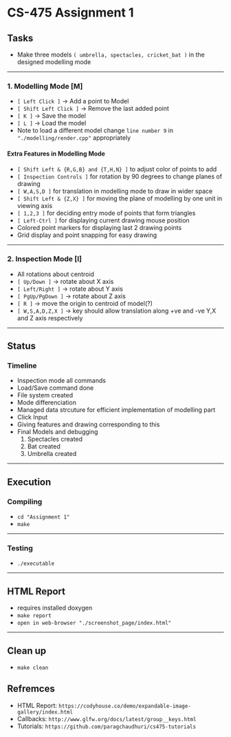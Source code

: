 # CS-475 Assignment 1

## Tasks

- Make three models `( umbrella, spectacles, cricket_bat )` in the designed modelling mode

***

### 1. Modelling Mode [M]

- `[ Left Click ]` -> Add a point to Model
- `[ Shift Left Click ]` -> Remove the last added point
- `[ K ]` -> Save the model
- `[ L ]` -> Load the model
- Note to load a different model change `line number 9` in `"./modelling/render.cpp"` appropriately

#### Extra Features in Modelling Mode
- `[ Shift Left & {R,G,B} and {T,H,N} ]` to adjust color of points to add
- `[ Inspection Controls ]` for rotation by 90 degrees to change planes of drawing
- `[ W,A,S,D ]` for translation in modelling mode to draw in wider space 
- `[ Shift Left & {Z,X} ]` for moving the plane of modelling by one unit in viewing axis
- `[ 1,2,3 ]` for deciding entry mode of points that form triangles
- `[ Left-Ctrl ]` for displaying current drawing mouse position
-  Colored point markers for displaying last 2 drawing points
-  Grid display and point snapping for easy drawing
 
***

### 2. Inspection Mode [I] 

- All rotations about centroid
- `[ Up/Down ]` -> rotate about X axis 
- `[ Left/Right ]` -> rotate about Y axis
- `[ PgUp/PgDown ]` -> rotate about Z axis
- `[ R ]` -> move the origin to centroid of model(?)
- `[ W,S,A,D,Z,X ]` -> key should allow translation along +ve and -ve Y,X and Z axis respectively

---

## Status

### Timeline 
- Inspection mode all commands 
- Load/Save command done
- File system created
- Mode differenciation
- Managed data strcuture for efficient implementation of modelling part
- Click Input
- Giving features and drawing corresponding to this
- Final Models and debugging
	1. Spectacles created
	2. Bat created
	3. Umbrella created

---

## Execution

### Compiling
- `cd "Assignment 1"`
- `make`

***

### Testing
- `./executable`

---

## HTML Report
- requires installed doxygen 
- `make report`
- `open in web-browser "./screenshot_page/index.html"`

---

## Clean up
- `make clean`

## Refremces
- HTML Report: `https://codyhouse.co/demo/expandable-image-gallery/index.html`
- Callbacks: `http://www.glfw.org/docs/latest/group__keys.html`
- Tutorials: `https://github.com/paragchaudhuri/cs475-tutorials`

	